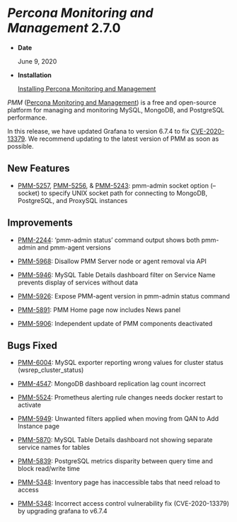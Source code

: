 # *Percona Monitoring and Management* 2.7.0


* **Date**

    June 9, 2020



* **Installation**

    [Installing Percona Monitoring and Management](https://www.percona.com/doc/percona-monitoring-and-management/2.x/install/index-server.html)


*PMM* ([Percona Monitoring and Management](https://www.percona.com/doc/percona-monitoring-and-management/index.html))
is a free and open-source platform for managing and monitoring MySQL, MongoDB, and PostgreSQL
performance.

In this release, we have updated Grafana to version 6.7.4 to fix  [CVE-2020-13379](https://cve.mitre.org/cgi-bin/cvename.cgi?name=CVE-2020-13379/). We recommend updating to the latest version of PMM as soon as possible.

## New Features


* [PMM-5257](https://jira.percona.com/browse/PMM-5257), [PMM-5256](https://jira.percona.com/browse/PMM-5256), & [PMM-5243](https://jira.percona.com/browse/PMM-5243): pmm-admin socket option (–socket) to specify UNIX socket path for connecting to MongoDB, PostgreSQL, and ProxySQL instances

## Improvements


* [PMM-2244](https://jira.percona.com/browse/PMM-2244): ‘pmm-admin status’ command output shows both pmm-admin and pmm-agent versions


* [PMM-5968](https://jira.percona.com/browse/PMM-5968): Disallow PMM Server node or agent removal via API


* [PMM-5946](https://jira.percona.com/browse/PMM-5946): MySQL Table Details dashboard filter on Service Name prevents display of services without data


* [PMM-5926](https://jira.percona.com/browse/PMM-5926): Expose PMM-agent version in pmm-admin status command


* [PMM-5891](https://jira.percona.com/browse/PMM-5891): PMM Home page now includes News panel


* [PMM-5906](https://jira.percona.com/browse/PMM-5906): Independent update of PMM components deactivated

## Bugs Fixed


* [PMM-6004](https://jira.percona.com/browse/PMM-6004): MySQL exporter reporting wrong values for cluster status (wsrep_cluster_status)


* [PMM-4547](https://jira.percona.com/browse/PMM-4547): MongoDB dashboard replication lag count incorrect


* [PMM-5524](https://jira.percona.com/browse/PMM-5524): Prometheus alerting rule changes needs docker restart to activate


* [PMM-5949](https://jira.percona.com/browse/PMM-5949): Unwanted filters applied when moving from QAN to Add Instance page


* [PMM-5870](https://jira.percona.com/browse/PMM-5870): MySQL Table Details dashboard not showing separate service names for tables


* [PMM-5839](https://jira.percona.com/browse/PMM-5839): PostgreSQL metrics disparity between query time and block read/write time


* [PMM-5348](https://jira.percona.com/browse/PMM-5348): Inventory page has inaccessible tabs that need reload to access


* [PMM-5348](https://jira.percona.com/browse/PMM-5348): Incorrect access control vulnerability fix (CVE-2020-13379) by upgrading grafana to v6.7.4
